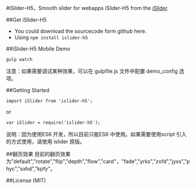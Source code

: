 #iSlider-H5，Smooth slider for webapps
iSlider-H5 from the [iSlider](https://github.com/be-fe/iSlider).

##Get iSlider-H5
- You could download the sourcecode form github here.
- Using `npm install islider-h5`

##iSlider-H5 Mobile Demo

````
gulp watch
````
注意：如果需要调试某种效果，可以在 gulpfile.js 文件中配置 demo_config 选项。

##Getting Started
````
import iSlider from 'islider-h5'; 
````
or
````
var iSlider = require('islider-h5'); 
````
说明：因为使用ES6 开发，所以目前只能ES6 中使用。如果需要使用script 引入的方式使用，请使用 islider 原版。

##翻页效果
目前的翻页效果为"default","rotate","flip","depth","flow","card"，"fade","yrks","zxfd","jyxs","phyc","sxhd","kpfy"。


##License (MIT)

